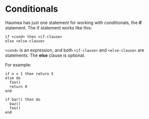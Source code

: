 # Conditionals
Haumea has just one statement for working with conditionals, the **if** statement. The if statement works like this:
```
if <cond> then <if-clause>
else <else-clause>
```
`<cond>` is an expression, and both `<if-clause>` and `<else-clause>` are statements. The **else** clause is optional.

For example:
```
if n = 1 then return 5
else do
  foo()
  return 0
end

if bar() then do
  baz()
  foo()
end
```
